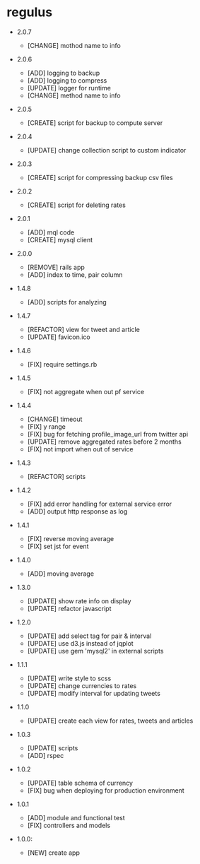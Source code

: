 regulus
=======

- 2.0.7
  - [CHANGE] mothod name to info

- 2.0.6
  - [ADD] logging to backup
  - [ADD] logging to compress
  - [UPDATE] logger for runtime
  - [CHANGE] method name to info

- 2.0.5
  - [CREATE] script for backup to compute server

- 2.0.4
  - [UPDATE] change collection script to custom indicator

- 2.0.3
  - [CREATE] script for compressing backup csv files

- 2.0.2
  - [CREATE] script for deleting rates

- 2.0.1
  - [ADD] mql code
  - [CREATE] mysql client

- 2.0.0
  - [REMOVE] rails app
  - [ADD] index to time, pair column

- 1.4.8
  - [ADD] scripts for analyzing

- 1.4.7
  - [REFACTOR] view for tweet and article
  - [UPDATE] favicon.ico

- 1.4.6
  - [FIX] require settings.rb

- 1.4.5
  - [FIX] not aggregate when out pf service

- 1.4.4
  - [CHANGE] timeout
  - [FIX] y range
  - [FIX] bug for fetching profile_image_url from twitter api
  - [UPDATE] remove aggregated rates before 2 months
  - [FIX] not import when out of service

- 1.4.3
  - [REFACTOR] scripts

- 1.4.2
  - [FIX] add error handling for external service error
  - [ADD] output http response as log

- 1.4.1
  - [FIX] reverse moving average
  - [FIX] set jst for event

- 1.4.0
  - [ADD] moving average

- 1.3.0
  - [UPDATE] show rate info on display
  - [UPDATE] refactor javascript

- 1.2.0
  - [UPDATE] add select tag for pair & interval
  - [UPDATE] use d3.js instead of jqplot
  - [UPDATE] use gem 'mysql2' in external scripts

- 1.1.1
  - [UPDATE] write style to scss
  - [UPDATE] change currencies to rates
  - [UPDATE] modify interval for updating tweets

- 1.1.0
  - [UPDATE] create each view for rates, tweets and articles

- 1.0.3
  - [UPDATE] scripts
  - [ADD] rspec

- 1.0.2
  - [UPDATE] table schema of currency
  - [FIX] bug when deploying for production environment

- 1.0.1
  - [ADD] module and functional test
  - [FIX] controllers and models

- 1.0.0:
  - [NEW] create app
